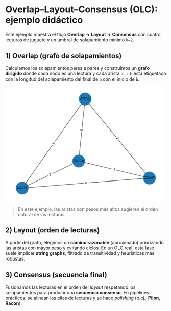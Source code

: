 # Overlap–Layout–Consensus (OLC): ejemplo didáctico

Este ejemplo muestra el flujo **Overlap → Layout → Consensus** con cuatro lecturas de juguete y un umbral de solapamiento mínimo `k=2`.

## 1) Overlap (grafo de solapamientos)
Calculamos los solapamientos pares a pares y construimos un **grafo dirigido** donde cada nodo es una lectura y cada arista `a → b` está etiquetada con la longitud del solapamiento del final de `a` con el inicio de `b`.

![Grafo de solapamientos](olc_overlap_graph.png)

> En este ejemplo, las aristas con pesos más altos sugieren el orden natural de las lecturas.

## 2) Layout (orden de lecturas)
A partir del grafo, elegimos un **camino razonable** (aproximado) priorizando las aristas con mayor peso y evitando ciclos. En un OLC real, esta fase suele implicar **string graphs**, filtrado de transitividad y heurísticas más robustas.

## 3) Consensus (secuencia final)
Fusionamos las lecturas en el orden del *layout* respetando los solapamientos para producir una **secuencia consenso**. En pipelines prácticos, se alinean las pilas de lecturas y se hace *polishing* (p.ej., **Pilon**, **Racon**).

